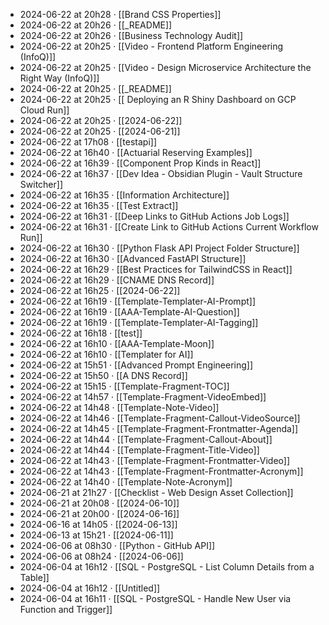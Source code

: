 - 2024-06-22 at 20h28 · [[Brand CSS Properties]]
- 2024-06-22 at 20h26 · [[_README]]
- 2024-06-22 at 20h26 · [[Business Technology Audit]]
- 2024-06-22 at 20h25 · [[Video - Frontend Platform Engineering (InfoQ)]]
- 2024-06-22 at 20h25 · [[Video - Design Microservice Architecture the Right Way (InfoQ)]]
- 2024-06-22 at 20h25 · [[_README]]
- 2024-06-22 at 20h25 · [[ Deploying an R Shiny Dashboard on GCP Cloud Run]]
- 2024-06-22 at 20h25 · [[2024-06-22]]
- 2024-06-22 at 20h25 · [[2024-06-21]]
- 2024-06-22 at 17h08 · [[testapi]]
- 2024-06-22 at 16h40 · [[Actuarial Reserving Examples]]
- 2024-06-22 at 16h39 · [[Component Prop Kinds in React]]
- 2024-06-22 at 16h37 · [[Dev Idea - Obsidian Plugin - Vault Structure Switcher]]
- 2024-06-22 at 16h35 · [[Information Architecture]]
- 2024-06-22 at 16h35 · [[Test Extract]]
- 2024-06-22 at 16h31 · [[Deep Links to GitHub Actions Job Logs]]
- 2024-06-22 at 16h31 · [[Create Link to GitHub Actions Current Workflow Run]]
- 2024-06-22 at 16h30 · [[Python Flask API Project Folder Structure]]
- 2024-06-22 at 16h30 · [[Advanced FastAPI Structure]]
- 2024-06-22 at 16h29 · [[Best Practices for TailwindCSS in React]]
- 2024-06-22 at 16h29 · [[CNAME DNS Record]]
- 2024-06-22 at 16h25 · [[2024-06-22]]
- 2024-06-22 at 16h19 · [[Template-Templater-AI-Prompt]]
- 2024-06-22 at 16h19 · [[AAA-Template-AI-Question]]
- 2024-06-22 at 16h19 · [[Template-Templater-AI-Tagging]]
- 2024-06-22 at 16h18 · [[test]]
- 2024-06-22 at 16h10 · [[AAA-Template-Moon]]
- 2024-06-22 at 16h10 · [[Templater for AI]]
- 2024-06-22 at 15h51 · [[Advanced Prompt Engineering]]
- 2024-06-22 at 15h50 · [[A DNS Record]]
- 2024-06-22 at 15h15 · [[Template-Fragment-TOC]]
- 2024-06-22 at 14h57 · [[Template-Fragment-VideoEmbed]]
- 2024-06-22 at 14h48 · [[Template-Note-Video]]
- 2024-06-22 at 14h46 · [[Template-Fragment-Callout-VideoSource]]
- 2024-06-22 at 14h45 · [[Template-Fragment-Frontmatter-Agenda]]
- 2024-06-22 at 14h44 · [[Template-Fragment-Callout-About]]
- 2024-06-22 at 14h44 · [[Template-Fragment-Title-Video]]
- 2024-06-22 at 14h43 · [[Template-Fragment-Frontmatter-Video]]
- 2024-06-22 at 14h43 · [[Template-Fragment-Frontmatter-Acronym]]
- 2024-06-22 at 14h40 · [[Template-Note-Acronym]]
- 2024-06-21 at 21h27 · [[Checklist - Web Design Asset Collection]]
- 2024-06-21 at 20h08 · [[2024-06-10]]
- 2024-06-21 at 20h00 · [[2024-06-16]]
- 2024-06-16 at 14h05 · [[2024-06-13]]
- 2024-06-13 at 15h21 · [[2024-06-11]]
- 2024-06-06 at 08h30 · [[Python - GitHub API]]
- 2024-06-06 at 08h24 · [[2024-06-06]]
- 2024-06-04 at 16h12 · [[SQL - PostgreSQL - List Column Details from a Table]]
- 2024-06-04 at 16h12 · [[Untitled]]
- 2024-06-04 at 16h11 · [[SQL - PostgreSQL - Handle New User via Function and Trigger]]
